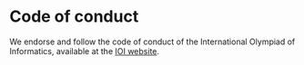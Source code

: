 # Code of conduct

We endorse and follow the code of conduct of the International Olympiad of Informatics, available at the [IOI website](https://ioinformatics.org/page/code-of-conduct).
